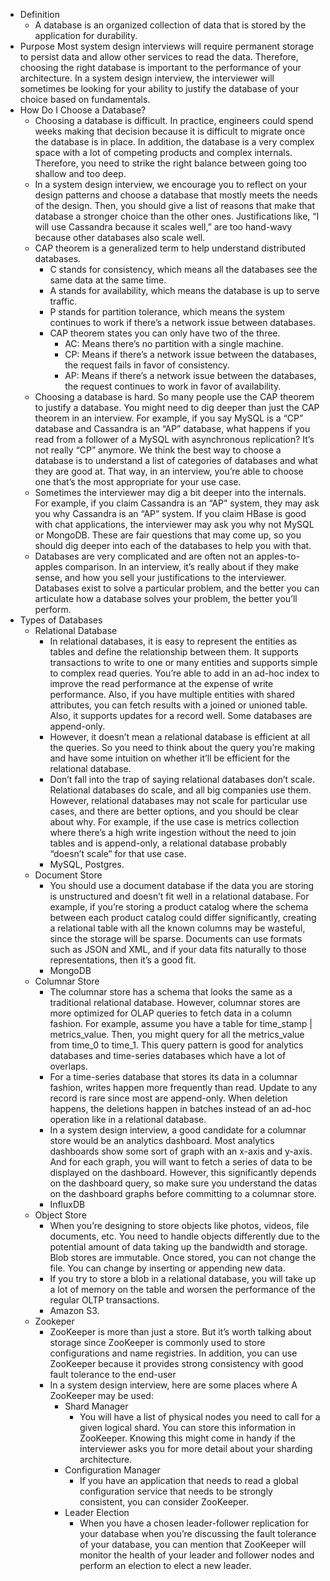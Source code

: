 - Definition
	- A database is an organized collection of data that is stored by the application for durability.
- Purpose
	Most system design interviews will require permanent storage to persist data and allow other services to read the data. Therefore, choosing the right database is important to the performance of your architecture. In a system design interview, the interviewer will sometimes be looking for your ability to justify the database of your choice based on fundamentals. 
- How Do I Choose a Database?
	- Choosing a database is difficult. In practice, engineers could spend weeks making that decision because it is difficult to migrate once the database is in place. In addition, the database is a very complex space with a lot of competing products and complex internals. Therefore, you need to strike the right balance between going too shallow and too deep.
	- In a system design interview, we encourage you to reflect on your design patterns and choose a database that mostly meets the needs of the design. Then, you should give a list of reasons that make that database a stronger choice than the other ones. Justifications like, “I will use Cassandra because it scales well,” are too hand-wavy because other databases also scale well.
	- CAP theorem is a generalized term to help understand distributed databases.
		- C stands for consistency, which means all the databases see the same data at the same time.
		- A stands for availability, which means the database is up to serve traffic.
		- P stands for partition tolerance, which means the system continues to work if there’s a network issue between databases.
		- CAP theorem states you can only have two of the three.
			- AC: Means there’s no partition with a single machine.
			- CP: Means if there’s a network issue between the databases, the request fails in favor of consistency.
			- AP: Means if there’s a network issue between the databases, the request continues to work in favor of availability.
	- Choosing a database is hard. So many people use the CAP theorem to justify a database. You might need to dig deeper than just the CAP theorem in an interview. For example, if you say MySQL is a “CP” database and Cassandra is an “AP” database, what happens if you read from a follower of a MySQL with asynchronous replication? It’s not really “CP” anymore. We think the best way to choose a database is to understand a list of categories of databases and what they are good at. That way, in an interview, you’re able to choose one that’s the most appropriate for your use case.
	- Sometimes the interviewer may dig a bit deeper into the internals. For example, if you claim Cassandra is an “AP” system, they may ask you why Cassandra is an “AP” system. If you claim HBase is good with chat applications, the interviewer may ask you why not MySQL or MongoDB. These are fair questions that may come up, so you should dig deeper into each of the databases to help you with that.
	- Databases are very complicated and are often not an apples-to-apples comparison. In an interview, it’s really about if they make sense, and how you sell your justifications to the interviewer. Databases exist to solve a particular problem, and the better you can articulate how a database solves your problem, the better you’ll perform.
- Types of Databases
	- Relational Database
		- In relational databases, it is easy to represent the entities as tables and define the relationship between them. It supports transactions to write to one or many entities and supports simple to complex read queries. You’re able to add in an ad-hoc index to improve the read performance at the expense of write performance. Also, if you have multiple entities with shared attributes, you can fetch results with a joined or unioned table. Also, it supports updates for a record well. Some databases are append-only.
		- However, it doesn’t mean a relational database is efficient at all the queries. So you need to think about the query you’re making and have some intuition on whether it’ll be efficient for the relational database.
		- Don’t fall into the trap of saying relational databases don’t scale. Relational databases do scale, and all big companies use them. However, relational databases may not scale for particular use cases, and there are better options, and you should be clear about why. For example, if the use case is metrics collection where there’s a high write ingestion without the need to join tables and is append-only, a relational database probably “doesn’t scale” for that use case.
		- MySQL, Postgres.
	- Document Store
		- You should use a document database if the data you are storing is unstructured and doesn’t fit well in a relational database. For example, if you’re storing a product catalog where the schema between each product catalog could differ significantly, creating a relational table with all the known columns may be wasteful, since the storage will be sparse. Documents can use formats such as JSON and XML, and if your data fits naturally to those representations, then it’s a good fit.
		- MongoDB
	- Columnar Store
		- The columnar store has a schema that looks the same as a traditional relational database. However, columnar stores are more optimized for OLAP queries to fetch data in a column fashion. For example, assume you have a table for time_stamp | metrics_value. Then, you might query for all the metrics_value from time_0 to time_1. This query pattern is good for analytics databases and time-series databases which have a lot of overlaps.
		- For a time-series database that stores its data in a columnar fashion, writes happen more frequently than read. Update to any record is rare since most are append-only. When deletion happens, the deletions happen in batches instead of an ad-hoc operation like in a relational database.
		- In a system design interview, a good candidate for a columnar store would be an analytics dashboard. Most analytics dashboards show some sort of graph with an x-axis and y-axis. And for each graph, you will want to fetch a series of data to be displayed on the dashboard. However, this significantly depends on the dashboard query, so make sure you understand the datas on the dashboard graphs before committing to a columnar store.
		- InfluxDB
	- Object Store
		- When you’re designing to store objects like photos, videos, file documents, etc. You need to handle objects differently due to the potential amount of data taking up the bandwidth and storage. Blob stores are immutable. Once stored, you can not change the file. You can change by inserting or appending new data.
		- If you try to store a blob in a relational database, you will take up a lot of memory on the table and worsen the performance of the regular OLTP transactions.
		- Amazon S3.
	- Zookeper
		- ZooKeeper is more than just a store. But it’s worth talking about storage since ZooKeeper is commonly used to store configurations and name registries. In addition, you can use ZooKeeper because it provides strong consistency with good fault tolerance to the end-user
		- In a system design interview, here are some places where A ZooKeeper may be used:
			- Shard Manager
				- You will have a list of physical nodes you need to call for a given logical shard. You can store this information in ZooKeeper. Knowing this might come in handy if the interviewer asks you for more detail about your sharding architecture.
			- Configuration Manager
				- If you have an application that needs to read a global configuration service that needs to be strongly consistent, you can consider ZooKeeper.
			- Leader Election
				- When you have a chosen leader-follower replication for your database when you’re discussing the fault tolerance of your database, you can mention that ZooKeeper will monitor the health of your leader and follower nodes and perform an election to elect a new leader.
